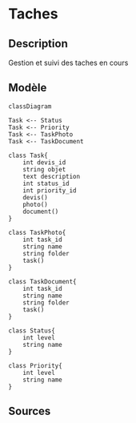 # Taches

## Description

Gestion et suivi des taches en cours

## Modèle

```mermaid
classDiagram

Task <-- Status
Task <-- Priority
Task <-- TaskPhoto
Task <-- TaskDocument

class Task{
    int devis_id
    string objet
    text description
    int status_id
    int priority_id
    devis()
    photo()
    document()
}

class TaskPhoto{
    int task_id
    string name
    string folder
    task()
}

class TaskDocument{
    int task_id
    string name
    string folder
    task()
}

class Status{
    int level
    string name
}

class Priority{
    int level
    string name
}

```

## Sources
<!-- 
* []()
*  -->
